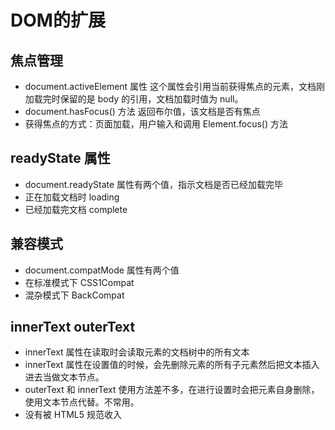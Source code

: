 # DOM的扩展

## 焦点管理

* document.activeElement 属性 这个属性会引用当前获得焦点的元素，文档刚加载完时保留的是 body 的引用，文档加载时值为 null。
* document.hasFocus() 方法 返回布尔值，该文档是否有焦点
* 获得焦点的方式：页面加载，用户输入和调用 Element.focus() 方法

## readyState 属性

* document.readyState 属性有两个值，指示文档是否已经加载完毕
* 正在加载文档时 loading
* 已经加载完文档 complete

## 兼容模式

* document.compatMode 属性有两个值
* 在标准模式下 CSS1Compat
* 混杂模式下 BackCompat

## innerText outerText

* innerText 属性在读取时会读取元素的文档树中的所有文本
* innerText 属性在设置值的时候，会先删除元素的所有子元素然后把文本插入进去当做文本节点。
* outerText 和 innerText 使用方法差不多，在进行设置时会把元素自身删除，使用文本节点代替。不常用。
* 没有被 HTML5 规范收入
